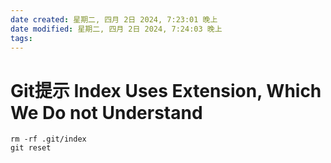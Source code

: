 ```yaml
---
date created: 星期二, 四月 2日 2024, 7:23:01 晚上
date modified: 星期二, 四月 2日 2024, 7:24:03 晚上
tags: 
---
```


# Git提示 Index Uses Extension, Which We Do not Understand

```
rm -rf .git/index
git reset
```